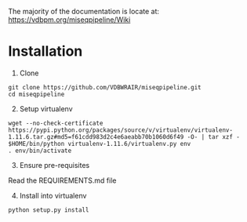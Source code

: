 The majority of the documentation is locate at:
https://vdbpm.org/miseqpipeline/Wiki

# Installation

1. Clone

  ```
  git clone https://github.com/VDBWRAIR/miseqpipeline.git
  cd miseqpipeline
  ```

2. Setup virtualenv

  ```
  wget --no-check-certificate https://pypi.python.org/packages/source/v/virtualenv/virtualenv-1.11.6.tar.gz#md5=f61cdd983d2c4e6aeabb70b1060d6f49 -O- | tar xzf -
  $HOME/bin/python virtualenv-1.11.6/virtualenv.py env 
  . env/bin/activate
  ```

3. Ensure pre-requisites

  Read the REQUIREMENTS.md file

4. Install into virtualenv

  ```
  python setup.py install
  ```
